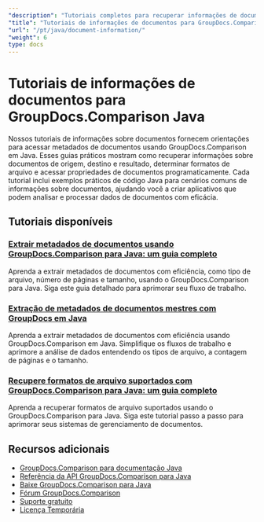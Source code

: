 ```yaml
---
"description": "Tutoriais completos para recuperar informações de documentos e formatos suportados com GroupDocs.Comparison para Java."
"title": "Tutoriais de informações de documentos para GroupDocs.Comparison Java"
"url": "/pt/java/document-information/"
"weight": 6
type: docs
---
```

# Tutoriais de informações de documentos para GroupDocs.Comparison Java

Nossos tutoriais de informações sobre documentos fornecem orientações para acessar metadados de documentos usando GroupDocs.Comparison em Java. Esses guias práticos mostram como recuperar informações sobre documentos de origem, destino e resultado, determinar formatos de arquivo e acessar propriedades de documentos programaticamente. Cada tutorial inclui exemplos práticos de código Java para cenários comuns de informações sobre documentos, ajudando você a criar aplicativos que podem analisar e processar dados de documentos com eficácia.

## Tutoriais disponíveis

### [Extrair metadados de documentos usando GroupDocs.Comparison para Java: um guia completo](./extract-document-info-groupdocs-comparison-java/)
Aprenda a extrair metadados de documentos com eficiência, como tipo de arquivo, número de páginas e tamanho, usando o GroupDocs.Comparison para Java. Siga este guia detalhado para aprimorar seu fluxo de trabalho.

### [Extração de metadados de documentos mestres com GroupDocs em Java](./groupdocs-comparison-java-document-extraction/)
Aprenda a extrair metadados de documentos com eficiência usando GroupDocs.Comparison em Java. Simplifique os fluxos de trabalho e aprimore a análise de dados entendendo os tipos de arquivo, a contagem de páginas e o tamanho.

### [Recupere formatos de arquivo suportados com GroupDocs.Comparison para Java: um guia completo](./groupdocs-comparison-java-supported-formats/)
Aprenda a recuperar formatos de arquivo suportados usando o GroupDocs.Comparison para Java. Siga este tutorial passo a passo para aprimorar seus sistemas de gerenciamento de documentos.

## Recursos adicionais

- [GroupDocs.Comparison para documentação Java](https://docs.groupdocs.com/comparison/java/)
- [Referência da API GroupDocs.Comparison para Java](https://reference.groupdocs.com/comparison/java/)
- [Baixe GroupDocs.Comparison para Java](https://releases.groupdocs.com/comparison/java/)
- [Fórum GroupDocs.Comparison](https://forum.groupdocs.com/c/comparison)
- [Suporte gratuito](https://forum.groupdocs.com/)
- [Licença Temporária](https://purchase.groupdocs.com/temporary-license/)